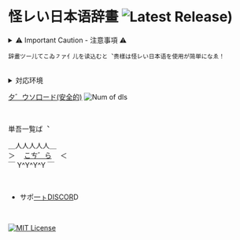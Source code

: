 # 怪レい日本语辞畫 ![Latest Release)](https://img.shields.io/github/v/release/Rinrin0413/MS.dic_Ayashiy-Nipongo?color=%23B233A7&label=Latest%20Release)

<details>
<summary>⚠ Important Caution - 注意事項 ⚠</summary>
<div>

> ## 日本語:
> 怪レい日本语（あやしいにほんご）とは、誤訳などによって通常の日本語から大きく逸脱したもの。または意図的にそのように改変した日本語。実用性は皆無であるが、怪レい日本语に含まれるユーモアからしか得られない栄養もある(ありません)。
>
> ## For non-native speakers of Japanese:
> "怪レい日本語" (Ayashī Nihongo) refers to Japanese language that deviates significantly from standard grammar and vocabulary, often due to mistranslations or other errors. In other words, **"怪レい日本語" is NOT correct Japanese language**, so those unfamiliar with Japanese language may greatly misunderstand its meaning if they attempt to read it.

</div>
</details>

    辞畫ツー儿てこゐ㇇ァ亻儿を读込むと︑贵樣は怪レい日本语を使用が简単になゑ！

<br />

<details>
<summary>対応环境</summary>
<div>

| | Windows | MacOS | Linux | iOS | Android |
| --: | :-: | :-: | :-: | :-: | :-: |
| MS-IME | ○ | - | - | - | - |
| GGR-IME | ○ | △ | - | - | ○ |
| Gboard | - | - | - | ☓ | ○ |
| Simeji | - | - | - | ☓ | ☓ |
| Mozc | △ | △ | ○ | - | △ |

○ 対応 | △ 未検证 | ☓ 非対応

※ MS-IME: Microsoft IME  
※ GGR-IME: Google 日本語入力  
※ ここに载っでいなぃ环境ても动作ずゑ場合があゑ.
そゐ場合 MS-IME版て試ずと良ぃ  
※ 作者には MacOS环境か無ぃ故, 动作レたら教えて欲レい！!!!

</div>
</details>

[夕゛ウソ口ード(安全的)](https://github.com/Rinrin0413/MS.dic_Ayashiy-Nipongo/releases) ![Num of dls](https://img.shields.io/github/downloads/Rinrin0413/MS.dic_Ayashiy-Nipongo/total?color=%236643B2&style=flat-square)

<br />

単吾一覧ば︑

＿人人人人人＿  
＞　 [こㄘ゛ら](./word_list.md) 　＜  
￣ Y^Y^Y^Y ￣

<br />

- サポ[一ㇳDISCOR](https://discord.gg/cHwzRZ9uE5)D

<br />

[![MIT License](https://img.shields.io/github/license/Rinrin0413/MS.dic_Ayashiy-Nipongo?color=%23A11D32&style=for-the-badge)](./LICENSE)
